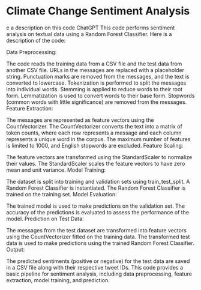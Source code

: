 # Climate Change Sentiment Analysis
e a description on this code 
ChatGPT
This code performs sentiment analysis on textual data using a Random Forest Classifier. Here is a description of the code:

Data Preprocessing:

The code reads the training data from a CSV file and the test data from another CSV file.
URLs in the messages are replaced with a placeholder string.
Punctuation marks are removed from the messages, and the text is converted to lowercase.
Tokenization is performed to split the messages into individual words.
Stemming is applied to reduce words to their root form.
Lemmatization is used to convert words to their base form.
Stopwords (common words with little significance) are removed from the messages.
Feature Extraction:

The messages are represented as feature vectors using the CountVectorizer.
The CountVectorizer converts the text into a matrix of token counts, where each row represents a message and each column represents a unique word in the corpus.
The maximum number of features is limited to 1000, and English stopwords are excluded.
Feature Scaling:

The feature vectors are transformed using the StandardScaler to normalize their values.
The StandardScaler scales the feature vectors to have zero mean and unit variance.
Model Training:

The dataset is split into training and validation sets using train_test_split.
A Random Forest Classifier is instantiated.
The Random Forest Classifier is trained on the training set.
Model Evaluation:

The trained model is used to make predictions on the validation set.
The accuracy of the predictions is evaluated to assess the performance of the model.
Prediction on Test Data:

The messages from the test dataset are transformed into feature vectors using the CountVectorizer fitted on the training data.
The transformed test data is used to make predictions using the trained Random Forest Classifier.
Output:

The predicted sentiments (positive or negative) for the test data are saved in a CSV file along with their respective tweet IDs.
This code provides a basic pipeline for sentiment analysis, including data preprocessing, feature extraction, model training, and prediction. 
